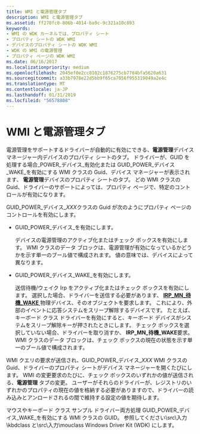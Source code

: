 ```yaml
---
title: WMI と電源管理タブ
description: WMI と電源管理タブ
ms.assetid: ff270fc0-806b-4014-ba9c-9c321a10c893
keywords:
- WMI の WDK カーネルでは、プロパティ シート
- プロパティ シートの WDK WMI
- デバイスのプロパティ シートの WDK WMI
- WDK の WMI の電源管理
- プロパティ ページの WDK WMI
ms.date: 06/16/2017
ms.localizationpriority: medium
ms.openlocfilehash: 2045ef0e2cc8102c1876275cb7784bfa5620a631
ms.sourcegitcommit: a33b7978e22d5bb9f65ca7056f955319049a2e4c
ms.translationtype: MT
ms.contentlocale: ja-JP
ms.lasthandoff: 01/31/2019
ms.locfileid: "56578808"
---
```

# <a name="wmi-and-the-power-management-tab"></a>WMI と電源管理タブ





電源管理をサポートするドライバーが自動的に有効にできる、**電源管理**デバイス マネージャー内デバイスのプロパティ シートのタブ。 ドライバーが、GUID を処理する場合\_POWER\_デバイス\_有効化または GUID\_POWER\_デバイス\_WAKE\_を有効にする WMI クラスの Guid、デバイス マネージャーが表示されます、 **電源管理**デバイスのプロパティ シートのタブ。 どの WMI クラスの Guid、ドライバーのサポートによっては、プロパティ ページで、特定のコントロールが有効になります。

GUID\_POWER\_デバイス\_*XXX*クラスの Guid が次のようにプロパティ ページのコントロールを有効にします。

-   GUID\_POWER\_デバイス\_を有効にします。

    デバイスの電源管理のアクティブ化またはチェック ボックスを有効にします。 WMI クラスのデータ ブロックは、電源管理が有効になっているかどうかを示す単一のブール値で構成されます。 値の意味では、デバイスによって異なります。

-   GUID\_POWER\_デバイス\_WAKE\_を有効にします。

    送信待機/ウェイク Irp をアクティブ化またはチェック ボックスを有効にします。 選択した場合、ドライバーを送信する必要があります、 [ **IRP\_MN\_待機\_WAKE** ](https://msdn.microsoft.com/library/windows/hardware/ff551766)物理デバイス、そのオブジェクトを要求します。 これにより、外部のイベントに応答システムをスリープ解除するデバイスです。 たとえば、キーボード クラス ドライバーを有効にすると、キーボード デバイスがシステムをスリープ解除キーが押されたときにします。 チェック ボックスを選択していない場合、ドライバーを取り消すか、 **IRP\_MN\_待機\_WAKE**要求。 WMI クラスのデータ ブロックは、チェック ボックスの現在の状態を示す単一のブール値で構成されます。

WMI クエリの要求が送信され、GUID\_POWER\_デバイス\_*XXX* WMI クラスの Guid、ドライバーのプロパティ シートがデバイス マネージャーを開くたびにします。 WMI の変更要求のたびに、チェック ボックスのいずれかの値が送信される、**電源管理** タブの変更。 ユーザーがそれらのドライバーが、レジストリのいずれかのプロパティの現在の値を格納する必要がありますので、ドライバーの読み込みとアンロードされるの間で維持する設定の値を期待します。

マウスやキーボード クラス サンプル ドライバー両方処理 GUID\_POWER\_デバイス\_WAKE\_を有効にする WMI クラスの GUID。 参照してください\\src\\入力\\kbdclass と\\src\\入力\\mouclass Windows Driver Kit (WDK) にします。

 

 




